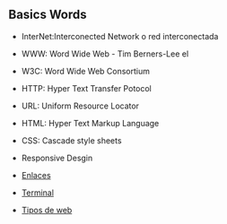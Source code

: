 ## Basics Words

* InterNet:Interconected Network o red interconectada
* WWW: Word Wide Web - Tim Berners-Lee el 
* W3C: Word Wide Web Consortium 
* HTTP: Hyper Text Transfer Potocol 
* URL: Uniform Resource Locator
* HTML: Hyper Text Markup Language 
* CSS: Cascade style sheets
* Responsive Desgin

* [Enlaces](/enlaces)
* [Terminal](/terminal)
* [Tipos de web](/types-web)